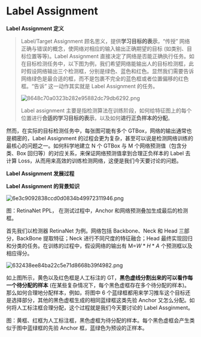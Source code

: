 # **Label Assignment**

**Label Assignment 定义**

> Label/Target Assignment 顾名思义，提供**学习目标的表示**，“传授” 网络正确与错误的概念，使网络对相应的输入输出正确期望的目标 (如类别、目标位置等等)。Label Assignment 直接决定了网络是否能正确执行任务。如在目标检测任务中，以下图为例，我们希望网络能输出人的目标检测框，此时假设网络输出三个检测框，分别是绿色、蓝色和红色。显然我们需要告诉网络绿色是最合适的框，而不是包裹不完全的蓝色框或者位置偏移的红色框。“告诉” 这一动作其实就是 Label Assignment 的任务。
>
> ![8648c70a0323b282e95882dc79db6292.png](https://img-blog.csdnimg.cn/img_convert/8648c70a0323b282e95882dc79db6292.png)
>
> Label assignment 主要是指检测算法在训练阶段，如何给特征图上的每个位置进行**合适的学习目标的表示**，以及如何**进行正负样本的分配**。

 然而，在实际的目标检测任务中，每张图可能有多个 GTBox，网络的输出通常也是稠密的，Label Assignment 的过程会更为复杂，甚至可以说是检测网络训练的最核心的问题之一。如何科学地建立 N 个 GTBox 与 M 个网络预测值（包含分类、Box 回归等）的对应关系，来保证网络预测值拿到合理正负样本的 Label 去计算 Loss，从而用来高效的训练检测网络，这便是我们今天要讨论的问题。

**Label Assignment 发展过程**

**Label Assignment 的背景知识**

![6e3c9092838ccd0d0834b49972311946.png](https://img-blog.csdnimg.cn/img_convert/6e3c9092838ccd0d0834b49972311946.png)

图：RetinaNet PPL， 在测试过程中，Anchor 和网络预测叠加生成最后的检测框。

首先我们以检测器 RetinaNet 为例。网络包括 Backbone、Neck 和 Head 三部分，BackBone 提取特征；Neck 进行不同尺度的特征融合；Head 最终实现回归和分类的任务。在训练的过程中，假设网络的输出有 M=$W*H*A$ 个预测框以及相应得分。

![632438ee84ba22c5e71d8668b39f4982.png](https://img-blog.csdnimg.cn/img_convert/632438ee84ba22c5e71d8668b39f4982.png)

如上图所示，黄色以及红色框是人工标注的 GT，**黑色虚线分割出来的可以看作每一个待分配的样本** (在某些复杂情况下，每个黑色虚框存在多个待分配的样本)。那么如何合理地分配样本，例如，将图中 6 个蓝绿框都用来学习推车这个目标还是选择部分，其他的黑色虚框生成的相同蓝绿框这类先验 Anchor 又怎么分配。如何将人工标注框合理分配，这个过程就是我们今天要讨论的 Label Assginment。

图：黄框、红框为人工标注框，黑色虚框为待分配的样本。每个黑色虚框会产生类似于图中蓝绿框的先验 Anchor 框，蓝绿色为预设的正样本。